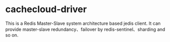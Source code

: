 cachecloud-driver
=================

This is a Redis Master-Slave system architecture based jedis client.
It can provide master-slave redundancy、failover by redis-sentinel、sharding and so on.

